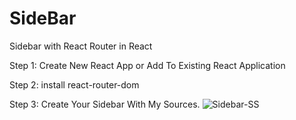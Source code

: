 # SideBar
Sidebar with React Router in React

Step 1: 
  Create New React App or Add To Existing React Application

Step 2:
  install react-router-dom

Step 3:
  Create Your Sidebar With My Sources.
![Sidebar-SS](https://github.com/Imrankhanjmc/SideBar/assets/124265679/6cf2c60f-d18c-4d2b-b8d4-e1d178b03b37)
